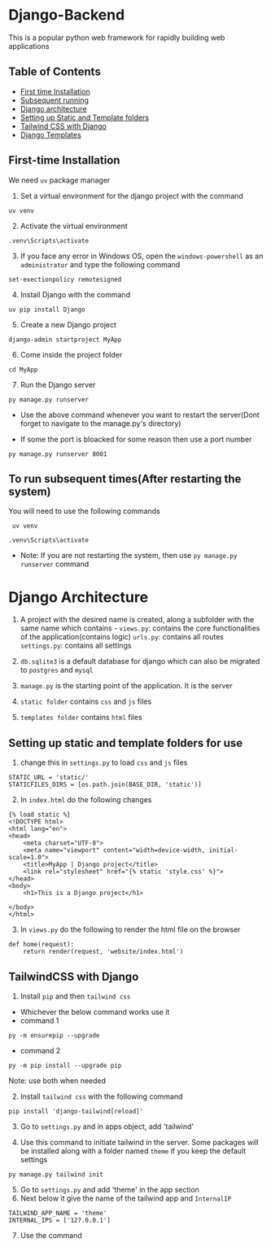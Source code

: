 # Django-Backend
This is a popular python web framework for rapidly building web applications

## Table of Contents
- [First time Installation](#first-time-installation)
- [Subsequent running](#to-run-subsequent-timesafter-restarting-the-system)
- [Django architecture](#django-architecture)
- [Setting up Static and Template folders](#setting-up-static-and-template-folders-for-use)
- [Tailwind CSS with Django](#tailwindcss-with-django)
- [Django Templates]()


## First-time Installation
We need `uv` package manager
1. Set a virtual environment for the django project with the command
```
uv venv
```
2. Activate the virtual environment
```
.venv\Scripts\activate
```
3. If you face any error in Windows OS, open the `windows-powershell` as an `administrator` and type the following command
```
set-exectionpolicy remotesigned
```
4. Install Django with the command
```
uv pip install Django
```
5. Create a new Django project
```
django-admin startproject MyApp
```
6. Come inside the project folder
```
cd MyApp
```
7. Run the Django server
```
py manage.py runserver 
```
- Use the above command whenever you want to restart the server(Dont forget to navigate to the manage.py's directory)

- If some the port is bloacked for some reason then use a port number
```
py manage.py runserver 8001
```


## To run subsequent times(After restarting the system)
You will need to use the following commands 
```
 uv venv
```
```
.venv\Scripts\activate
```
- Note: If you are not restarting the system, then use `py manage.py runserver` command

# Django Architecture

1. A project with the desired name is created, along a subfolder with the same name which contains - 
`views.py`: contains the core functionalities of the application(contains logic)
`urls.py`: contains all routes
`settings.py`: contains all settings

2. `db.sqlite3` is a default database for django which can also be migrated to `postgres` and `mysql`

3. `manage.py` is the starting point of the application. It is the server

4. `static folder` contains `css` and `js` files

5. `templates folder` contains `html` files 


## Setting up static and template folders for use

1. change this in `settings.py` to load `css` and `js` files
```
STATIC_URL = 'static/'
STATICFILES_DIRS = [os.path.join(BASE_DIR, 'static')]
```

2. In `index.html` do the following changes
```
{% load static %}
<!DOCTYPE html>
<html lang="en">
<head>
    <meta charset="UTF-8">
    <meta name="viewport" content="width=device-width, initial-scale=1.0">
    <title>MyApp | Django project</title>
    <link rel="stylesheet" href="{% static 'style.css' %}">
</head>
<body>
    <h1>This is a Django project</h1>
    
</body>
</html>
```

3. In `views.py` do the following to render the html file on the browser
```
def home(request):
    return render(request, 'website/index.html')
```

## TailwindCSS with Django
1. Install `pip` and then `tailwind css`
- Whichever the below command works use it
- command 1
```
py -m ensurepip --upgrade
```
- command 2
```
py -m pip install --upgrade pip
```
Note: use both when needed

2. Install `tailwind css` with the following command
```
pip install 'django-tailwind[reload]'
```
3. Go to `settings.py` and in apps object, add 'tailwind'

4. Use this command to initiate tailwind in the server. Some packages will be installed along with a folder named `theme` if you keep the default settings
```
py manage.py tailwind init
```
5. Go to `settings.py` and add 'theme' in the app section
6. Next below it give the name of the tailwind app and `InternalIP`
```
TAILWIND_APP_NAME = 'theme'
INTERNAL_IPS = ['127.0.0.1']
```
7. Use the command 
```

```

